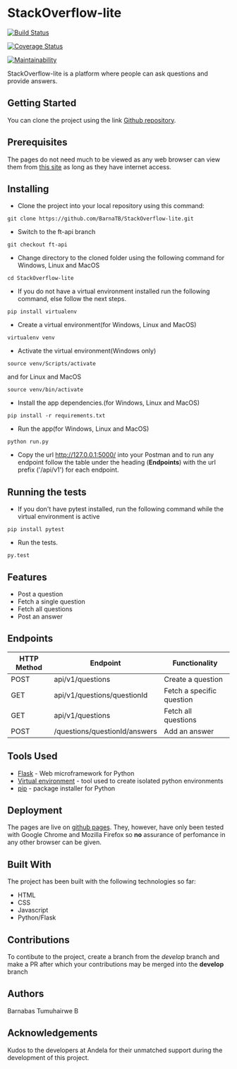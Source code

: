 # StackOverflow-lite

[![Build Status](https://travis-ci.org/BarnaTB/StackOverflow-lite.svg?branch=ch-test-endpoints)](https://travis-ci.org/BarnaTB/StackOverflow-lite)

[![Coverage Status](https://coveralls.io/repos/github/BarnaTB/StackOverflow-lite/badge.svg?branch=ch-test-endpoints)](https://coveralls.io/github/BarnaTB/StackOverflow-lite?branch=ch-test-endpoints)

[![Maintainability](https://api.codeclimate.com/v1/badges/30514c2cf23246636552/maintainability)](https://codeclimate.com/github/BarnaTB/StackOverflow-lite/maintainability)

StackOverflow-lite is a platform where people can ask questions and provide answers.

## Getting Started

You can clone the project using the link [Github repository](https://github.com/BarnaTB/StackOverflow-lite.git).

## Prerequisites

The pages do not need much to be viewed as any web browser can view them from [this site](https://barnatb.github.io/StackOverflow-lite/) as long as they have internet access.

## Installing

* Clone the project into your local repository using this command:

`git clone https://github.com/BarnaTB/StackOverflow-lite.git`

* Switch to the ft-api branch

`git checkout ft-api`

* Change directory to the cloned folder using the following command for Windows, Linux and MacOS

`cd StackOverflow-lite`

* If you do not have a virtual environment installed run the following command, else follow the next steps.

`pip install virtualenv`

* Create a virtual environment(for Windows, Linux and MacOS)

`virtualenv venv`

* Activate the virtual environment(Windows only)

`source venv/Scripts/activate`

and for Linux and MacOS

`source venv/bin/activate`

* Install the app dependencies.(for Windows, Linux and MacOS)

`pip install -r requirements.txt`

* Run the app(for Windows, Linux and MacOS)

`python run.py`

* Copy the url http://127.0.0.1:5000/ into your Postman and to run any endpoint follow the table under the heading (**Endpoints**) with the url prefix ('/api/v1') for each endpoint.

## Running the tests

* If you don't have pytest installed, run the following command while the virtual environment is active

`pip install pytest`

* Run the tests.

`py.test`

## Features

* Post a question
* Fetch a single question
* Fetch all questions
* Post an answer

## Endpoints

HTTP Method|Endpoint|Functionality
-----------|--------|-------------
POST|api/v1/questions|Create a question
GET|api/v1/questions/questionId|Fetch a specific question
GET|api/v1/questions|Fetch all questions
POST|/questions/questionId/answers|Add an answer

## Tools Used

* [Flask](http://flask.pocoo.org/) - Web microframework for Python
* [Virtual environment](https://virtualenv.pypa.io/en/stable/) - tool used to create isolated python environments
* [pip](https://pip.pypa.io/en/stable/) - package installer for Python

## Deployment

The pages are live on [github pages](https://barnatb.github.io/StackOverflow-lite/). They, however, have only been tested with Google Chrome and Mozilla Firefox so **no** assurance of perfomance in any other browser can be given.

## Built With

The project has been built with the following technologies so far:

* HTML
* CSS
* Javascript
* Python/Flask

## Contributions

To contibute to the project, create a branch from the *develop* branch and make a PR after which your contributions may be merged into the **develop** branch

## Authors

Barnabas Tumuhairwe B

## Acknowledgements

Kudos to the developers at Andela for their unmatched support during the development of this project.
